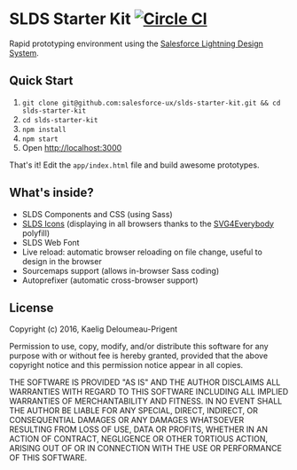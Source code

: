 # SLDS Starter Kit [![Circle CI](https://circleci.com/gh/salesforce-ux/slds-starter-kit.svg?style=svg&circle-token=6c0b617673fd9c9e4eb4fb9defe953a92fc1797c)](https://circleci.com/gh/salesforce-ux/slds-starter-kit)

Rapid prototyping environment using the [Salesforce Lightning Design System](https://www.lightningdesignsystem.com/).

## Quick Start

1. `git clone git@github.com:salesforce-ux/slds-starter-kit.git && cd slds-starter-kit`
2. `cd slds-starter-kit`
3. `npm install`
4. `npm start`
5. Open <http://localhost:3000>

That's it! Edit the `app/index.html` file and build awesome prototypes.

## What's inside?

- SLDS Components and CSS (using Sass)
- [SLDS Icons](https://www.lightningdesignsystem.com/resources/icons/) (displaying in all browsers thanks to the [SVG4Everybody](https://github.com/jonathantneal/svg4everybody) polyfill)
- SLDS Web Font
- Live reload: automatic browser reloading on file change, useful to design in the browser
- Sourcemaps support (allows in-browser Sass coding)
- Autoprefixer (automatic cross-browser support)

## License

Copyright (c) 2016, Kaelig Deloumeau-Prigent

Permission to use, copy, modify, and/or distribute this software for any purpose with or without fee is hereby granted, provided that the above copyright notice and this permission notice appear in all copies.

THE SOFTWARE IS PROVIDED "AS IS" AND THE AUTHOR DISCLAIMS ALL WARRANTIES WITH REGARD TO THIS SOFTWARE INCLUDING ALL IMPLIED WARRANTIES OF MERCHANTABILITY AND FITNESS. IN NO EVENT SHALL THE AUTHOR BE LIABLE FOR ANY SPECIAL, DIRECT, INDIRECT, OR CONSEQUENTIAL DAMAGES OR ANY DAMAGES WHATSOEVER RESULTING FROM LOSS OF USE, DATA OR PROFITS, WHETHER IN AN ACTION OF CONTRACT, NEGLIGENCE OR OTHER TORTIOUS ACTION, ARISING OUT OF OR IN CONNECTION WITH THE USE OR PERFORMANCE OF THIS SOFTWARE.
